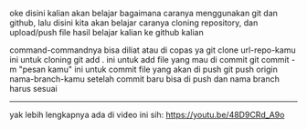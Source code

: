 oke disini kalian akan belajar bagaimana caranya menggunakan git dan github, lalu disini kita akan belajar caranya cloning repository, dan upload/push file hasil belajar kalian ke github kalian

command-commandnya bisa diliat atau di copas ya
git clone url-repo-kamu ini untuk cloning
git add . ini untuk add file yang mau di commit
git commit -m "pesan kamu" ini untuk commit file yang akan di push
git push origin nama-branch-kamu setelah commit baru bisa di push dan nama branch harus sesuai

-------------------------------------------------------------------------
yak lebih lengkapnya ada di video ini sih: https://youtu.be/48D9CRd_A9o
